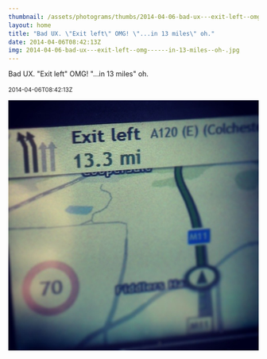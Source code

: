 ```yaml
---
thumbnail: /assets/photograms/thumbs/2014-04-06-bad-ux---exit-left--omg------in-13-miles--oh-.jpg
layout: home
title: "Bad UX. \"Exit left\" OMG! \"...in 13 miles\" oh."
date: 2014-04-06T08:42:13Z
img: 2014-04-06-bad-ux---exit-left--omg------in-13-miles--oh-.jpg
---
```


Bad UX. "Exit left" OMG! "...in 13 miles" oh.

<small>2014-04-06T08:42:13Z</small>

![Bad UX. "Exit left" OMG! "...in 13 miles" oh.](2014-04-06-bad-ux---exit-left--omg------in-13-miles--oh-.jpg)

